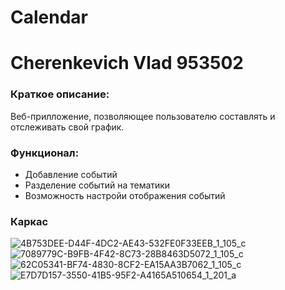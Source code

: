 # Calendar
# Cherenkevich Vlad 953502
### Краткое описание:
Веб-прилложение, позволяющее пользователю составлять и отслеживать свой график.
### Функционал: 
- Добавление событий
- Разделение событий на тематики
- Возможность настройи отображения событий 
### Каркас
![4B753DEE-D44F-4DC2-AE43-532FE0F33EEB_1_105_c](https://user-images.githubusercontent.com/62301196/158014064-5b05fe01-bb16-4c61-b17f-f83a17591161.jpeg)
![7089779C-B9FB-4F42-8C73-28B8463D5072_1_105_c](https://user-images.githubusercontent.com/62301196/158014075-3868b825-d676-4734-a7ca-07855f35f551.jpeg)
![62C05341-BF74-4830-8CF2-EA15AA3B7062_1_105_c](https://user-images.githubusercontent.com/62301196/158014084-042d8b95-1e0f-4c98-a8d4-3b6f68bd8efc.jpeg)
![E7D7D157-3550-41B5-95F2-A4165A510654_1_201_a](https://user-images.githubusercontent.com/62301196/158014125-33afbccb-93bd-4701-9959-7b6339bb5620.jpeg)
